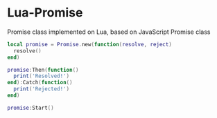 # Lua-Promise

Promise class implemented on Lua, based on JavaScript Promise class

```lua
local promise = Promise.new(function(resolve, reject) 
  resolve()
end)

promise:Then(function() 
  print('Resolved!')
end):Catch(function() 
  print('Rejected!')
end)

promise:Start()
```
